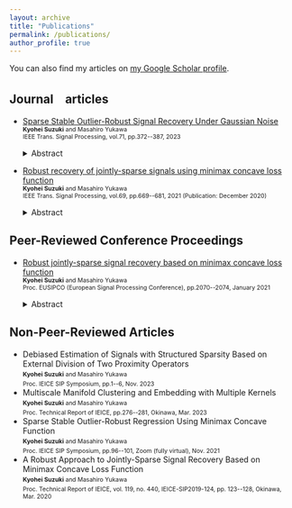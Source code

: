 ```yaml
---
layout: archive
title: "Publications"
permalink: /publications/
author_profile: true
---
```


<!-- {% if author.googlescholar %}
  You can also find my articles on <u><a href="{{author.googlescholar}}">my Google Scholar profile</a>.</u>
{% endif %} -->

<!-- {% include base_path %}

{% for post in site.publications reversed %}
  {% include archive-single.html %}
{% endfor %} -->

You can also find my articles on [my Google Scholar profile](https://scholar.google.com/citations?user=ziuCr6QAAAAJ&hl=en&oi=ao).


## Journal　articles
- [Sparse Stable Outlier-Robust Signal Recovery Under Gaussian Noise](https://ieeexplore.ieee.org/document/10041941) <br>
    <span style="font-size:75%"><b>Kyohei Suzuki</b> and Masahiro Yukawa</span> <br>
    <span style="font-size:75%">IEEE Trans. Signal Processing, vol.71, pp.372--387, 2023</span> <br>
  <details>
    <summary>Abstract</summary>

    This paper presents a novel framework for sparse robust signal recovery integrating the sparse recovery using the minimax concave (MC) penalty and robust regression called sparse outlier-robust regression (SORR) using the MC loss. While the proposed approach is highly robust against huge outliers, the sparseness of estimates can be controlled by taking into consideration a tradeoff between sparseness and robustness. To accommodate the prior information about additive Gaussian noise and outliers, an auxiliary vector to model the noise is introduced. The remarkable robustness and stability come from the use of the MC loss and the squared ℓ2 penalty of the noise vector, respectively. In addition, the simultaneous use of the MC and squared ℓ2 penalties of the coefficient vector leads to a certain remarkable grouping effect. The necessary and sufficient conditions for convexity of the smooth part of the cost are derived under a certain nonempty-interior assumption via the product space formulation using the linearly-involved Moreau-enhanced-over-subspace (LiMES) framework. The efficacy of the proposed method is demonstrated by simulations in its application to speech denoising under highly noisy environments as well as to toy problems.
  </details>

- [Robust recovery of jointly-sparse signals using minimax concave loss function](https://ieeexplore.ieee.org/document/9296314) <br>
  <span style="font-size:75%"><b>Kyohei Suzuki</b> and Masahiro Yukawa</span> <br>
  <span style="font-size:75%">IEEE Trans. Signal Processing, vol.69, pp.669--681, 2021 (Publication: December 2020)</span> <br>

  <details>
    <summary>Abstract</summary>
    We propose a robust approach to recovering jointly sparse signals in the presence of outliers. The robust recovery task is cast as a convex optimization problem involving a minimax concave loss function (which is weakly convex) and a strongly convex regularizer (which ensures the overall convexity). The use of the nonconvex loss makes the problem difficult to solve directly by the convex optimization methods even with the well-established firm shrinkage. We circumvent this difficulty by reformulating the problem via the Moreau decomposition so that the objective function becomes a sum of convex functions that can be minimized by the primal-dual splitting method. The parameter designs/ranges for the present specific case are derived to ensure the convergence. We demonstrate the remarkable robustness of the proposed approach against outliers by extensive simulations to the application of multi-lead electrocardiogram as well as synthetic data.
  </details>

## Peer-Reviewed Conference Proceedings
- [Robust jointly-sparse signal recovery based on minimax concave loss function](https://ieeexplore.ieee.org/document/9287635) <br>
  <span style="font-size:75%"><b>Kyohei Suzuki</b> and Masahiro Yukawa</span> <br>
  <span style="font-size:75%">Proc. EUSIPCO (European Signal Processing Conference), pp.2070--2074, January 2021</span> <br>

  <details>
    <summary>Abstract</summary>
    We propose a robust approach to recovering the jointly-sparse signals in the presence of outliers. We formulate the recovering task as a minimization problem involving three terms: (i) the minimax concave (MC) loss function, (ii) the MC penalty function, and (iii) the squared Frobenius norm. The MC-based loss and penalty functions enhance robustness and group sparsity, respectively, while the squared Frobenius norm induces the convexity. The problem is solved, via reformulation, by the primal-dual splitting method, for which the convergence condition is derived. Numerical examples show that the proposed approach enjoys remarkable outlier robustness.
  </details>

## Non-Peer-Reviewed Articles
* Debiased Estimation of Signals with Structured Sparsity Based on External Division of Two Proximity Operators <br>
  <span style="font-size:75%"><b>Kyohei Suzuki</b> and Masahiro Yukawa</span> <br>
  <span style="font-size:75%">Proc. IEICE SIP Symposium, pp.1--6, Nov. 2023</span> <br>
* Multiscale Manifold Clustering and Embedding with Multiple Kernels <br>
  <span style="font-size:75%"><b>Kyohei Suzuki</b> and Masahiro Yukawa</span> <br>
  <span style="font-size:75%">Proc. Technical Report of IEICE, pp.276--281, Okinawa, Mar. 2023</span> <br>
* Sparse Stable Outlier-Robust Regression Using Minimax Concave Function <br>
  <span style="font-size:75%"><b>Kyohei Suzuki</b> and Masahiro Yukawa</span> <br>
  <span style="font-size:75%">Proc. IEICE SIP Symposium, pp.96--101, Zoom (fully virtual), Nov. 2021</span> <br>
* A Robust Approach to Jointly-Sparse Signal Recovery Based on Minimax Concave Loss Function <br>
  <span style="font-size:75%"><b>Kyohei Suzuki</b> and Masahiro Yukawa</span> <br>
  <span style="font-size:75%">Proc. Technical Report of IEICE, vol. 119, no. 440, IEICE-SIP2019-124, pp. 123--128, Okinawa, Mar. 2020</span> <br>

